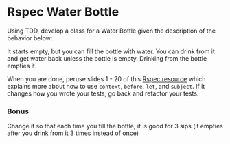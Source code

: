 # Rspec Water Bottle

Using TDD, develop a class for a Water Bottle given the description of the behavior below:

It starts empty, but you can fill the bottle with water. You can drink from it and get water back unless the bottle is empty. Drinking from the bottle empties it.

When you are done, peruse slides 1 - 20 of this [Rspec resource](http://jakegoulding.com/presentations/rspec-structure/
) which explains more about how to use `context`, `before`, `let`, and `subject`. If it changes how you wrote your tests, go back and refactor your tests.

### Bonus
Change it so that each time you fill the bottle, it is good for 3 sips (it empties after you drink from it 3 times instead of once)